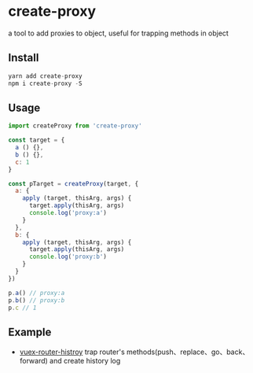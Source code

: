 # create-proxy
a tool to add proxies to object, useful for trapping methods in object

## Install
```javascript
yarn add create-proxy
npm i create-proxy -S
```

## Usage
```javascript
import createProxy from 'create-proxy'

const target = {
  a () {},
  b () {},
  c: 1
}

const pTarget = createProxy(target, {
  a: {
    apply (target, thisArg, args) {
      target.apply(thisArg, args)
      console.log('proxy:a')
    }
  },
  b: {
    apply (target, thisArg, args) {
      target.apply(thisArg, args)
      console.log('proxy:b')
    }
  }
})

p.a() // proxy:a
p.b() // proxy:b
p.c // 1
```

## Example
- [vuex-router-histroy](https://github.com/L-Chris/vuex-router-history) trap router's methods(push、replace、go、back、forward) and create history log